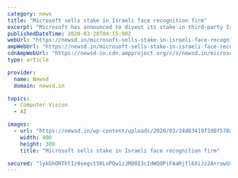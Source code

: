 ```yaml
---
category: news
title: "Microsoft sells stake in Israeli face recognition firm"
excerpt: "Microsoft has announced to divest its stake in third-party Israeli facial recognition company AnyVision despite an investigation that cleared the firm of any unethical practices. Microsoft’s venture capital arm,"
publishedDateTime: 2020-03-28T04:15:00Z
webUrl: "https://newsd.in/microsoft-sells-stake-in-israeli-face-recognition-firm/"
ampWebUrl: "https://newsd.in/microsoft-sells-stake-in-israeli-face-recognition-firm/amp/"
cdnAmpWebUrl: "https://newsd-in.cdn.ampproject.org/c/s/newsd.in/microsoft-sells-stake-in-israeli-face-recognition-firm/amp/"
type: article

provider:
  name: Newsd
  domain: newsd.in

topics:
  - Computer Vision
  - AI

images:
  - url: "https://newsd.in/wp-content/uploads/2020/03/24d83419f2d8f570a40cc5104af46d17.jpg"
    width: 400
    height: 300
    title: "Microsoft sells stake in Israeli face recognition firm"

secured: "lykGhORThtIz0segct5KLnPQw1zJMO0I3cIdWQOPiFAaRjtl6XiJz2A+rowGS4RzD0RmCmXDGJCgWnbki8pwpWU9UHtNFeM4ELL3I4NUa6ep8Y+UZ1GKpbCyd1JUMbkLV/QPeniWiMjyUPcElFuKRbIpH9iMXxmjGtWqd7IccHrGCw3GamWDfaIDKQCxpp7t47kWJ94Wz0r1ADlIBr9LcWrVtaGMPcNy/Xl59uW/6d4hkBh636IUMmaNeePEuVs4T0tl1/Kt6Ghm3IV9avVNltwghTk4CPP3uvythFQ7iCyM13MXRvMh8zCu9Otqlh9C;adBtqVY1altB/4daOhsEew=="
---
```


